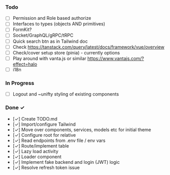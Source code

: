 ### Todo

- [ ] Permission and Role based authorize
- [ ] Interfaces to types (objects AND primitives)
- [ ] FormKit?
- [ ] Socket/GraphQL/gRPC/tRPC
- [ ] Quick search btn as in Tailwind doc
- [ ] Check <https://tanstack.com/query/latest/docs/framework/vue/overview>
- [ ] Check/cover setup store (pinia) - currently options
- [ ] Play around with vanta.js or similar <https://www.vantajs.com/?effect=halo>
- [ ] i18n

### In Progress

- [ ] Logout and ~unifty styling of existing components

### Done ✓

- [✓] Create TODO.md
- [✓] Import/configure Tailwind
- [✓] Move over components, services, models etc for initial theme
- [✓] Configure root for relative
- [✓] Read endpoints from .env file / env vars
- [✓] Route/implement table
- [✓] Lazy load activity
- [✓] Loader component
- [✓] Implement fake backend and login (JWT) logic
- [✓] Resolve refresh token issue
